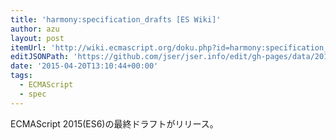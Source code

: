 ```yaml
---
title: 'harmony:specification_drafts [ES Wiki]'
author: azu
layout: post
itemUrl: 'http://wiki.ecmascript.org/doku.php?id=harmony:specification_drafts#april_14_2015_rev_38_final_draft'
editJSONPath: 'https://github.com/jser/jser.info/edit/gh-pages/data/2015/04/index.json'
date: '2015-04-20T13:10:44+00:00'
tags:
  - ECMAScript
  - spec
---
```

ECMAScript 2015(ES6)の最終ドラフトがリリース。

